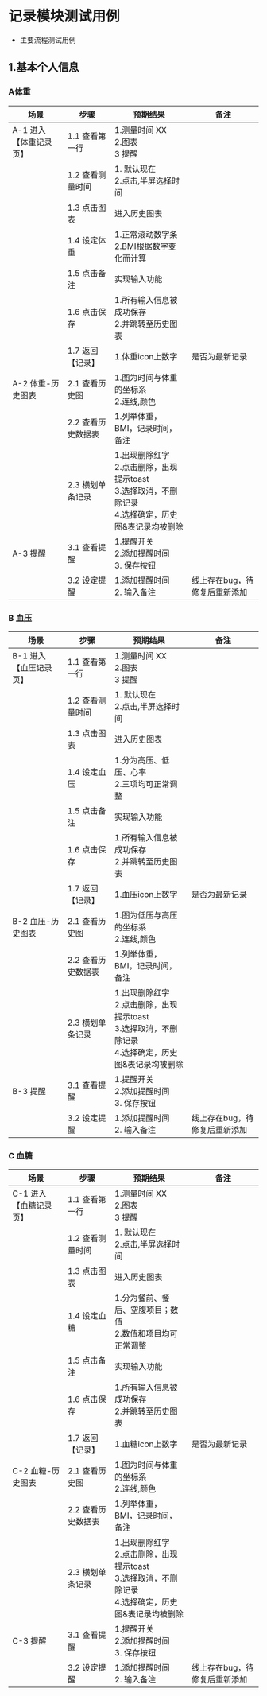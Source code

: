 # 记录模块测试用例

- 主要流程测试用例 


## 1.基本个人信息
### A体重 
场景 | 步骤 |预期结果 |备注 |
---|---|---|---
|A-1 进入【体重记录页】| 1.1 查看第一行 |1.测量时间 XX<br> 2.图表 <br>3 提醒| 
|    |1.2 查看测量时间  |1. 默认现在<br> 2.点击,半屏选择时间|
| | 1.3 点击图表|进入历史图表| |
| | 1.4 设定体重 |1.正常滚动数字条<br> 2.BMI根据数字变化而计算|
| | 1.5 点击备注 |实现输入功能|  |
|| 1.6 点击保存 |1.所有输入信息被成功保存<br> 2.并跳转至历史图表|    |
|| 1.7 返回【记录】|1.体重icon上数字|  是否为最新记录  |
|A-2 体重-历史图表 | 2.1 查看历史图 |1.图为时间与体重的坐标系<br> 2.连线,颜色 |
| | 2.2 查看历史数据表 |1.列举体重，BMI，记录时间，备注  |
| | 2.3 横划单条记录 |1.出现删除红字<br> 2.点击删除，出现提示toast <br>3.选择取消，不删除记录<br> 4.选择确定，历史图&表记录均被删除 ||
|A-3  提醒 | 3.1 查看提醒 |1.提醒开关<br> 2.添加提醒时间 <br> 3. 保存按钮  ||
| | 3.2 设定提醒 |1.添加提醒时间 <br> 2. 输入备注  |  线上存在bug，待修复后重新添加|


### B 血压
场景 | 步骤 |预期结果 |备注
---|---|---|---
|B-1 进入【血压记录页】| 1.1 查看第一行 |1.测量时间 XX<br> 2.图表 <br>3 提醒| 
|    |1.2 查看测量时间  |1. 默认现在<br> 2.点击,半屏选择时间|
| | 1.3 点击图表|进入历史图表|
| | 1.4 设定血压 |1.分为高压、低压、心率<br> 2.三项均可正常调整|
| | 1.5 点击备注 |实现输入功能|
|| 1.6 点击保存 |1.所有输入信息被成功保存<br> 2.并跳转至历史图表||
|| 1.7 返回【记录】|1.血压icon上数字|  是否为最新记录  |
|B-2 血压-历史图表 | 2.1 查看历史图 |1.图为低压与高压的坐标系<br> 2.连线,颜色 ||
| | 2.2 查看历史数据表 |1.列举体重，BMI，记录时间，备注  | |
| | 2.3 横划单条记录 |1.出现删除红字<br> 2.点击删除，出现提示toast <br>3.选择取消，不删除记录<br> 4.选择确定，历史图&表记录均被删除 ||
|B-3  提醒 | 3.1 查看提醒 |1.提醒开关<br> 2.添加提醒时间 <br> 3. 保存按钮  ||
| | 3.2 设定提醒 |1.添加提醒时间 <br> 2. 输入备注  |  线上存在bug，待修复后重新添加|
### C 血糖
场景 | 步骤 |预期结果 |备注
---|---|---|---
|C-1 进入【血糖记录页】| 1.1 查看第一行 |1.测量时间 XX<br> 2.图表 <br>3 提醒| 
|    |1.2 查看测量时间  |1. 默认现在<br> 2.点击,半屏选择时间|
| | 1.3 点击图表|进入历史图表|
| | 1.4 设定血糖 |1.分为餐前、餐后、空腹项目；数值<br> 2.数值和项目均可正常调整|
| | 1.5 点击备注 |实现输入功能|
|| 1.6 点击保存 |1.所有输入信息被成功保存<br> 2.并跳转至历史图表||
|| 1.7 返回【记录】|1.血糖icon上数字|  是否为最新记录  |
|C-2 血糖-历史图表 | 2.1 查看历史图 |1.图为时间与体重的坐标系<br> 2.连线,颜色 ||
| | 2.2 查看历史数据表 |1.列举体重，BMI，记录时间，备注  | |
| | 2.3 横划单条记录 |1.出现删除红字<br> 2.点击删除，出现提示toast <br>3.选择取消，不删除记录<br> 4.选择确定，历史图&表记录均被删除 ||
|C-3  提醒 | 3.1 查看提醒 |1.提醒开关<br> 2.添加提醒时间 <br> 3. 保存按钮  ||
| | 3.2 设定提醒 |1.添加提醒时间 <br> 2. 输入备注  |  线上存在bug，待修复后重新添加|





